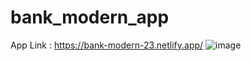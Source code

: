 # bank_modern_app
App Link : https://bank-modern-23.netlify.app/
![image](https://user-images.githubusercontent.com/109276464/208296309-c402b79d-c3c0-4e57-9306-ea043e3d9b11.png)
